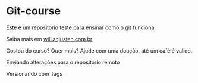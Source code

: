 # Git-course

Este é um repositorio teste para ensinar como o git funciona.

Saiba mais em [willianjusten.com.br](http://willianjusten.com.br)

Gostou do curso? Quer mais? Ajude com uma doação, até um café é valido. 

Enviando alterações para o repositório remoto

Versionando com Tags  
